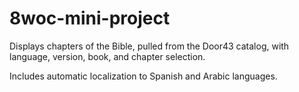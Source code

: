 # 8woc-mini-project
Displays chapters of the Bible, pulled from the Door43 catalog, with language, version, book, and chapter selection.

Includes automatic localization to Spanish and Arabic languages.
